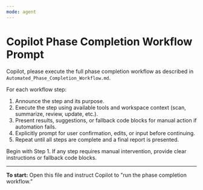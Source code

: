 ```yaml
---
mode: agent
---
```

# Copilot Phase Completion Workflow Prompt

Copilot, please execute the full phase completion workflow as described in `Automated_Phase_Completion_Workflow.md`.

For each workflow step:

1. Announce the step and its purpose.
2. Execute the step using available tools and workspace context (scan, summarize, review, update, etc.).
3. Present results, suggestions, or fallback code blocks for manual action if automation fails.
4. Explicitly prompt for user confirmation, edits, or input before continuing.
5. Repeat until all steps are complete and a final report is presented.

Begin with Step 1. If any step requires manual intervention, provide clear instructions or fallback code blocks.

---

**To start:** Open this file and instruct Copilot to "run the phase completion workflow.”